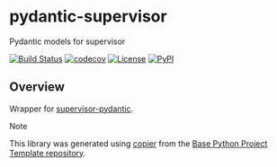 # pydantic-supervisor

Pydantic models for supervisor

[![Build Status](https://github.com/airflow-laminar/pydantic-supervisor/actions/workflows/build.yml/badge.svg?branch=main&event=push)](https://github.com/airflow-laminar/pydantic-supervisor/actions/workflows/build.yml)
[![codecov](https://codecov.io/gh/airflow-laminar/pydantic-supervisor/branch/main/graph/badge.svg)](https://codecov.io/gh/airflow-laminar/pydantic-supervisor)
[![License](https://img.shields.io/github/license/airflow-laminar/pydantic-supervisor)](https://github.com/airflow-laminar/pydantic-supervisor)
[![PyPI](https://img.shields.io/pypi/v/pydantic-supervisor.svg)](https://pypi.python.org/pypi/pydantic-supervisor)

## Overview
Wrapper for [supervisor-pydantic](https://github.com/airflow-laminar/supervisor-pydantic).

> [!NOTE]
> This library was generated using [copier](https://copier.readthedocs.io/en/stable/) from the [Base Python Project Template repository](https://github.com/python-project-templates/base).
